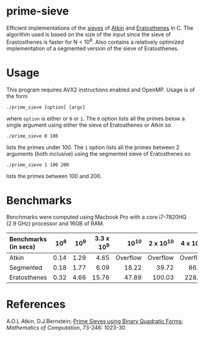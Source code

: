 # prime-sieve

Efficient implementations of the [sieves](https://en.wikipedia.org/wiki/Generating_primes) of [Atkin](https://en.wikipedia.org/wiki/Sieve_of_Atkin) and [Eratosthenes](https://en.wikipedia.org/wiki/Sieve_of_Eratosthenes) in C. The algorithm used is based on the size of the input since the sieve of Erastosthenes is faster for N < 10<sup>8</sup>. Also contains a relatively optimized implementation of a segmented version of the sieve of Eratosthenes.

# Usage
This program requires AVX2 instructions enabled and OpenMP. Usage is of the form

    ./prime_sieve [option] [args]

where `option` is either or `0` or `1`. The `0` option lists all the primes below a single argument using either the sieve of Eratosthenes or Atkin so

    ./prime_sieve 0 100

lists the primes under 100. The `1` option lists all the primes between 2 arguments (both inclusive) using the segmented sieve of Eratosthenes so

    ./prime_sieve 1 100 200

lists the primes between 100 and 200.


# Benchmarks
Benchmarks were computed using Macbook Pro with a core i7-7820HQ (2.9 GHz) processor and 16GB of RAM.


| Benchmarks (in secs)   | 10<sup>8</sup> | 10<sup>9</sup> | 3.3 x 10<sup>9</sup> | 10<sup>10</sup> | 2 x 10<sup>10</sup> | 4 x 10<sup>10</sup> |
|:--------------------   |---------------:|---------------:|---------------------:|----------------:|--------------------:|--------------------:|
| Atkin                  | 0.14           | 1.29           | 4.65                 | Overflow        | Overflow            | Overflow            |
| Segmented              | 0.18           | 1.77           | 6.09                 | 18.22           | 39.72               | 86.26               |
| Eratosthenes           | 0.32           | 4.66           | 15.76                | 47.89           | 100.03              | 228.13              |


# References
A.O.L Atkin, D.J.Bernstein; [Prime Sieves using Binary Quadratic Forms](http://www.ams.org/journals/mcom/2004-73-246/S0025-5718-03-01501-1/S0025-5718-03-01501-1.pdf); *Mathematics of Computation*, 73-246: 1023-30
